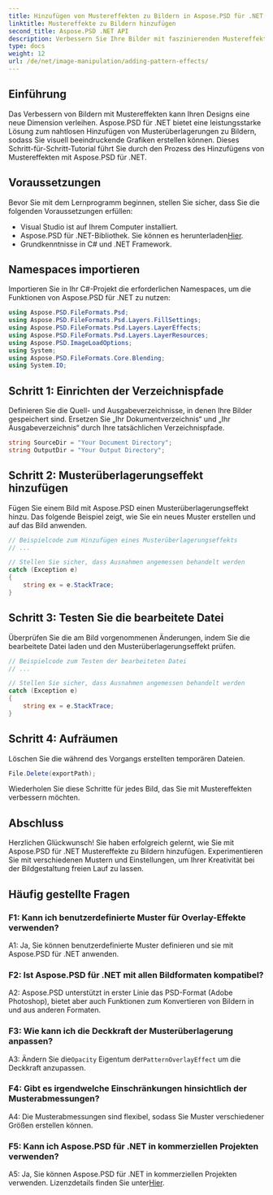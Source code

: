 ```yaml
---
title: Hinzufügen von Mustereffekten zu Bildern in Aspose.PSD für .NET
linktitle: Mustereffekte zu Bildern hinzufügen
second_title: Aspose.PSD .NET API
description: Verbessern Sie Ihre Bilder mit faszinierenden Mustereffekten mithilfe von Aspose.PSD für .NET. Folgen Sie unserer Schritt-für-Schritt-Anleitung, um nahtlos benutzerdefinierte Muster hinzuzufügen.
type: docs
weight: 12
url: /de/net/image-manipulation/adding-pattern-effects/
---
```

## Einführung

Das Verbessern von Bildern mit Mustereffekten kann Ihren Designs eine neue Dimension verleihen. Aspose.PSD für .NET bietet eine leistungsstarke Lösung zum nahtlosen Hinzufügen von Musterüberlagerungen zu Bildern, sodass Sie visuell beeindruckende Grafiken erstellen können. Dieses Schritt-für-Schritt-Tutorial führt Sie durch den Prozess des Hinzufügens von Mustereffekten mit Aspose.PSD für .NET.

## Voraussetzungen

Bevor Sie mit dem Lernprogramm beginnen, stellen Sie sicher, dass Sie die folgenden Voraussetzungen erfüllen:

- Visual Studio ist auf Ihrem Computer installiert.
-  Aspose.PSD für .NET-Bibliothek. Sie können es herunterladen[Hier](https://releases.aspose.com/psd/net/).
- Grundkenntnisse in C# und .NET Framework.

## Namespaces importieren

Importieren Sie in Ihr C#-Projekt die erforderlichen Namespaces, um die Funktionen von Aspose.PSD für .NET zu nutzen:

```csharp
using Aspose.PSD.FileFormats.Psd;
using Aspose.PSD.FileFormats.Psd.Layers.FillSettings;
using Aspose.PSD.FileFormats.Psd.Layers.LayerEffects;
using Aspose.PSD.FileFormats.Psd.Layers.LayerResources;
using Aspose.PSD.ImageLoadOptions;
using System;
using Aspose.PSD.FileFormats.Core.Blending;
using System.IO;
```

## Schritt 1: Einrichten der Verzeichnispfade

Definieren Sie die Quell- und Ausgabeverzeichnisse, in denen Ihre Bilder gespeichert sind. Ersetzen Sie „Ihr Dokumentverzeichnis“ und „Ihr Ausgabeverzeichnis“ durch Ihre tatsächlichen Verzeichnispfade.

```csharp
string SourceDir = "Your Document Directory";
string OutputDir = "Your Output Directory";
```

## Schritt 2: Musterüberlagerungseffekt hinzufügen

Fügen Sie einem Bild mit Aspose.PSD einen Musterüberlagerungseffekt hinzu. Das folgende Beispiel zeigt, wie Sie ein neues Muster erstellen und auf das Bild anwenden.

```csharp
// Beispielcode zum Hinzufügen eines Musterüberlagerungseffekts
// ...

// Stellen Sie sicher, dass Ausnahmen angemessen behandelt werden
catch (Exception e)
{
    string ex = e.StackTrace;
}
```

## Schritt 3: Testen Sie die bearbeitete Datei

Überprüfen Sie die am Bild vorgenommenen Änderungen, indem Sie die bearbeitete Datei laden und den Musterüberlagerungseffekt prüfen.

```csharp
// Beispielcode zum Testen der bearbeiteten Datei
// ...

// Stellen Sie sicher, dass Ausnahmen angemessen behandelt werden
catch (Exception e)
{
    string ex = e.StackTrace;
}
```

## Schritt 4: Aufräumen

Löschen Sie die während des Vorgangs erstellten temporären Dateien.

```csharp
File.Delete(exportPath);
```

Wiederholen Sie diese Schritte für jedes Bild, das Sie mit Mustereffekten verbessern möchten.

## Abschluss

Herzlichen Glückwunsch! Sie haben erfolgreich gelernt, wie Sie mit Aspose.PSD für .NET Mustereffekte zu Bildern hinzufügen. Experimentieren Sie mit verschiedenen Mustern und Einstellungen, um Ihrer Kreativität bei der Bildgestaltung freien Lauf zu lassen.

## Häufig gestellte Fragen

### F1: Kann ich benutzerdefinierte Muster für Overlay-Effekte verwenden?

A1: Ja, Sie können benutzerdefinierte Muster definieren und sie mit Aspose.PSD für .NET anwenden.

### F2: Ist Aspose.PSD für .NET mit allen Bildformaten kompatibel?

A2: Aspose.PSD unterstützt in erster Linie das PSD-Format (Adobe Photoshop), bietet aber auch Funktionen zum Konvertieren von Bildern in und aus anderen Formaten.

### F3: Wie kann ich die Deckkraft der Musterüberlagerung anpassen?

 A3: Ändern Sie die`Opacity` Eigentum der`PatternOverlayEffect` um die Deckkraft anzupassen.

### F4: Gibt es irgendwelche Einschränkungen hinsichtlich der Musterabmessungen?

A4: Die Musterabmessungen sind flexibel, sodass Sie Muster verschiedener Größen erstellen können.

### F5: Kann ich Aspose.PSD für .NET in kommerziellen Projekten verwenden?

A5: Ja, Sie können Aspose.PSD für .NET in kommerziellen Projekten verwenden. Lizenzdetails finden Sie unter[Hier](https://purchase.aspose.com/buy).